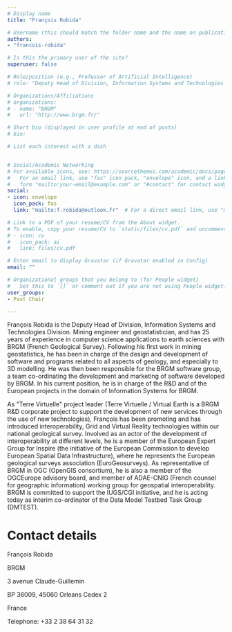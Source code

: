 ```yaml
---
# Display name
title: "François Robida"

# Username (this should match the folder name and the name on publications)
authors:
- "francois-robida"

# Is this the primary user of the site?
superuser: false

# Role/position (e.g., Professor of Artificial Intelligence)
# role: "Deputy Head of Division, Information Systems and Technologies Division, BRGM"

# Organizations/Affiliations
# organizations:
# - name: "BRGM"
#   url: "http://www.brgm.fr/"

# Short bio (displayed in user profile at end of posts)
# bio: 

# List each interest with a dash


# Social/Academic Networking
# For available icons, see: https://sourcethemes.com/academic/docs/page-builder/#icons
#   For an email link, use "fas" icon pack, "envelope" icon, and a link in the
#   form "mailto:your-email@example.com" or "#contact" for contact widget.
social:
- icon: envelope
  icon_pack: fas
  link: "mailto:f.robida@outlook.fr"  # For a direct email link, use "mailto:test@example.org".

# Link to a PDF of your resume/CV from the About widget.
# To enable, copy your resume/CV to `static/files/cv.pdf` and uncomment the lines below.
# - icon: cv
#   icon_pack: ai
#   link: files/cv.pdf

# Enter email to display Gravatar (if Gravatar enabled in Config)
email: ""

# Organizational groups that you belong to (for People widget)
#   Set this to `[]` or comment out if you are not using People widget.
user_groups:
- Past Chair 

---
```

François Robida is the Deputy Head of Division, Information Systems and Technologies Division. Mining engineer and geostatistician, and has 25 years of experience in computer science applications to earth sciences with BRGM (French Geological Survey). Following his first work in mining geostatistics, he has been in charge of the design and development of software and programs related to all aspects of geology, and especially to 3D modelling. He was then been responsible for the BRGM software group, a team co-ordinating the development and marketing of software developed by BRGM. In his current position, he is in charge of the R&D and of the European projects in the domain of Information Systems for BRGM.

As "Terre Virtuelle" project leader (Terre Virtuelle / Virtual Earth is a BRGM R&D corporate project to support the development of new services through the use of new technologies), François has been promoting and has introduced interoperability, Grid and Virtual Reality technologies within our national geological survey. Involved as an actor of the development of interoperability at different levels, he is a member of the European Expert Group for Inspire (the initiative of the European Commission to develop European Spatial Data Infrastructure), where he represents the European geological surveys association (EuroGeosurveys). As representative of BRGM in OGC (OpenGIS consortium), he is also a member of the OGCEurope advisory board, and member of ADAE-CNIG (French counsel for geographic information) working group for geospatial interoperability. BRGM is committed to support the IUGS/CGI initiative, and he is acting today as interim co-ordinator of the Data Model Testbed Task Group (DMTEST).

Contact details
====================================

François Robida

BRGM

3 avenue Claude-Guillemin

BP 36009, 45060 Orleans Cedex 2

France

Telephone: +33 2 38 64 31 32
